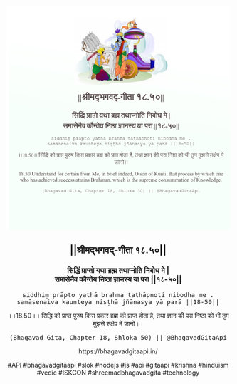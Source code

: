 <img src="../../asset/BG_18_50.png"/>
<center><h2>||श्रीमद्‍भगवद्‍-गीता १८.५०||</h2>
<h3>सिद्धिं प्राप्तो यथा ब्रह्म तथाप्नोति निबोध मे |<br/>समासेनैव कौन्तेय निष्ठा ज्ञानस्य या परा ||१८-५०||</h3>
<pre>siddhiṃ prāpto yathā brahma tathāpnoti nibodha me .<br/>samāsenaiva kaunteya niṣṭhā jñānasya yā parā ||18-50||</pre>
<p>।।18.50।। सिद्धि को प्राप्त पुरुष किस प्रकार ब्रह्म को प्राप्त होता है, तथा ज्ञान की परा निष्ठा को भी तुम मुझसे संक्षेप में जानो।।</p>
<pre>(Bhagavad Gita, Chapter 18, Shloka 50) || @BhagavadGitaApi</pre><p>https://bhagavadgitaapi.in/</p><p>#API #bhagavadgitaapi #slok #nodejs #js #api #gitaapi #krishna #hinduism #vedic #ISKCON #shreemadbhagavadgita #technology</p></center>